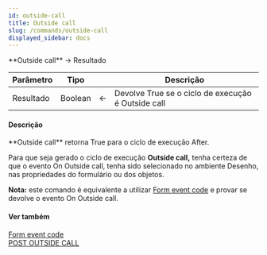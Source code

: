 ```yaml
---
id: outside-call
title: Outside call
slug: /commands/outside-call
displayed_sidebar: docs
---
```


<!--REF #_command_.Outside call.Syntax-->**Outside call**  -> Resultado<!-- END REF-->
<!--REF #_command_.Outside call.Params-->
| Parâmetro | Tipo |  | Descrição |
| --- | --- | --- | --- |
| Resultado | Boolean | &larr; | Devolve True se o ciclo de execução é Outside call |

<!-- END REF-->

#### Descrição 

<!--REF #_command_.Outside call.Summary-->**Outside call** retorna True para o ciclo de execução After.<!-- END REF--> 

Para que seja gerado o ciclo de execução **Outside call,** tenha certeza de que o evento On Outside call, tenha sido selecionado no ambiente Desenho, nas propriedades do formulário ou dos objetos.

**Nota:** este comando é equivalente a utilizar [Form event code](form-event-code.md) e provar se devolve o evento On Outside call.

#### Ver também 

[Form event code](form-event-code.md)  
[POST OUTSIDE CALL](post-outside-call.md)  